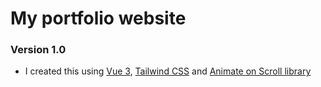 # My portfolio website

### Version 1.0

- I created this using [Vue 3](https://vuejs.org), [Tailwind CSS](https://tailwindcss.com) and [Animate on Scroll library](https://michalsnik.github.io/aos)
